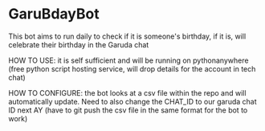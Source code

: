 # GaruBdayBot
This bot aims to run daily to check if it is someone's birthday, if it is, will celebrate their birthday in the Garuda chat

HOW TO USE: it is self sufficient and will be running on pythonanywhere (free python script hosting service, will drop details for the account in tech chat)

HOW TO CONFIGURE: the bot looks at a csv file within the repo and will automatically update. Need to also change the CHAT_ID to our garuda chat ID next AY (have to git push the csv file in the same format for the bot to work)
